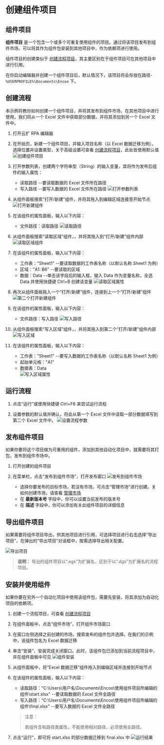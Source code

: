 # 创建组件项目

## 组件项目

**组件项目** 是一个包含一个或多个可重复使用组件的项目。通过将该项目发布到组件市场，可以将其作为组件包安装到其他项目中，作为依赖项进行使用。

组件项目的创建类似于 [创建流程项目](./CreateProject.md)，其主要区别在于组件项目可在其他项目中进行引用。

在你启动编辑器并创建一个组件项目后，默认情况下，该项目将会存放在路径-`%USERPROFILE%\Documents\Encoo` 下。

## 创建流程

本示例将教你如何创建一个组件项目，并将其发布到组件市场，在其他项目中进行使用。我们将从一个 Excel 文件中获取部分数据，并将其添加到另一个 Excel 文件中。

1. 打开云扩 RPA 编辑器

2. 在开始页，新建一个组件项目，并输入项目名称（以 Excel 数据迁移为例）。选择位置并设置类型，关于高级设置可查看 [创建流程项目](./CreateProject.md)，此处皆使用默认值
![创建组件项目](https://docimages.blob.core.chinacloudapi.cn/images/Studio/workingProcess/newlibrary20201112.png)

3. 打开参数列表，创建两个字符串型（String）的输入变量，其将作为发布后组件的输入属性：
    - 读取路径  --要读取数据的 Excel 文件所在路径
    - 写入路径  --要写入数据的 Excel 文件所在路径
![打开参数列表](https://docimages.blob.core.chinacloudapi.cn/images/Studio/workingProcess/createref20201112.png)
4. 从组件面板搜索“打开/新建”组件，并将其拖入到编辑区域连接至开始节点
![打开新建组件](https://docimages.blob.core.chinacloudapi.cn/images/Studio/workingProcess/opencreate20201112.png)

5. 在该组件的属性面板，输入以下内容：
    - 文件路径：读取路径
![读取路径](https://docimages.blob.core.chinacloudapi.cn/images/Studio/workingProcess/readpath20201112.png)
6. 从组件面板搜索“读取区域”组件，，并将其拖入到“打开/新建”组件内部
![读取区域组件](https://docimages.blob.core.chinacloudapi.cn/images/Studio/workingProcess/readarea20201112.png)
7. 在该组件的属性面板，输入以下内容：
    - 工作表："Sheet1"  --要读取数据的工作表名称（以默认名称 Sheet1 为例）
    - 区域："A1: B6" --要读取的区域
    - 数据：Data  --单击该字段后的输入框，输入 Data 作为变量名称，全选 Data 并使用快捷键 Ctrl+B 创建该变量
![读取区域属性](https://docimages.blob.core.chinacloudapi.cn/images/Studio/workingProcess/setactivities20201112.png)
8. 再次从组件面板拖入一个“打开/新建”组件，连接到上一个“打开/新建”组件
![第二个打开新建组件](https://docimages.blob.core.chinacloudapi.cn/images/Studio/workingProcess/opencreatetwo20201112.png)

9. 在该组件的属性面板，输入以下内容：
    - 文件路径：写入路径
![写入路径](https://docimages.blob.core.chinacloudapi.cn/images/Studio/workingProcess/writepath20201112.png)
10. 从组件面板搜索“写入区域”组件，，并将其拖入到第二个“打开/新建”组件内部
![写入区域](https://docimages.blob.core.chinacloudapi.cn/images/Studio/workingProcess/writearea20201112.png)
11. 在该组件的属性面板，输入以下内容：
    - 工作表："Sheet1"  --要写入数据的工作表名称（以默认名称 Sheet1 为例）
    - 起始单元格："A1"
    - 数据表：Data  
![写入区域属性](https://docimages.blob.core.chinacloudapi.cn/images/Studio/workingProcess/setwritearea20201112.png)

## 运行流程

1. 点击“运行”或使用快捷键 Ctrl+F6 来尝试运行流程

2. 设置参数的默认值并确认，将会从第一个 Excel 文件中读取一部分数据填写到第二个 Excel 文件中。
![设置流程参数](https://docimages.blob.core.chinacloudapi.cn/images/Studio/path20210508.png)

## 发布组件项目

如果你要将这个项目做为可重用的组件，添加到其他自动化项目中，就需要将其打包，发布到组件市场中。

1. 打开创建的组件项目

2. 在菜单栏，点击“发布到组件市场”，打开发布窗口
   ![发布到组件市场](https://docimages.blob.core.chinacloudapi.cn/images/Studio/workingProcess/publishactivities20201112.png)
    - 选择你要发布的目标市场，若没有市场，可点击“管理市场”进行创建。关如何创建市场，请查看 [管理市场](../../market/Market.md)
    - 在 **最新版本号** 字段中，你可以设置当前发布的版本号
    - 在 **描述** 字段中，你可以添加有关此组件项目的详细信息

## 导出组件项目

如果需要将组件项目导出，供其他项目进行引用，可选择项目进行右击选择“导出项目”，在弹出的“导出项目”对话框中，按需选择导出相关配置。

![导出项目](https://docimages.blob.core.chinacloudapi.cn/images/Studio/Debugging/exportproject20201214.png)

> **说明：**
> 导出的组件项目以“.egs”为扩展名，区别于以“.dgs”为扩展名的流程项目。

## 安装并使用组件

如果你要在另外一个自动化项目中使用该组件包，需要先安装，将其添加为自动化项目的依赖项。

1. 创建一个流程项目，可查看 [创建流程项目](./CreateProject.md)

2. 在组件面板中，点击“组件市场”，打开组件市场窗口

3. 在窗口左侧选择之前创建的市场，搜索发布的组件包并选择。在我们的示例中，该组件包名为 Excel 数据迁移

4. 单击“安装”，安装完成关闭窗口。此时，该组件包已添加到当前流程项目中，并在组件面板中可见
![组件安装](https://docimages.blob.core.chinacloudapi.cn/images/Studio/workingProcess/useactivitiesmarket20201112.png)

5. 从组件面板中，将“Excel 数据迁移”组件拖入到编辑区域并连接到开始节点

6. 在该组件的属性面板，输入以下内容：
    - 读取路径："C:\Users\用户名\Documents\Encoo\使用组件项目所编辑的组件\start.xlsx"  --要读取数据的 Excel 文件全路径
    - 写入路径："C:\Users\用户名\Documents\Encoo\使用组件项目所编辑的组件\final.xlsx" --要写入数据的 Excel 文件全路径

    > 注意：
    >
    > 若组件含有路径类属性，不能使用相对路径，必须使用全路径。

7. 点击“运行”，即可将 start.xlsx 的部分数据迁移到 final.xlsx 中
![运行结果](https://docimages.blob.core.chinacloudapi.cn/images/Studio/workingProcess/runresult20201112.png)
